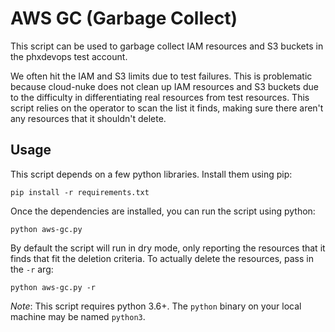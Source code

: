 # AWS GC (Garbage Collect)

This script can be used to garbage collect IAM resources and S3 buckets in the phxdevops test account.

We often hit the IAM and S3 limits due to test failures. This is problematic because cloud-nuke does not clean up IAM
resources and S3 buckets due to the difficulty in differentiating real resources from test resources. This script
relies on the operator to scan the list it finds, making sure there aren't any resources that it shouldn't delete.

## Usage

This script depends on a few python libraries. Install them using pip:

```
pip install -r requirements.txt
```

Once the dependencies are installed, you can run the script using python:

```
python aws-gc.py
```

By default the script will run in dry mode, only reporting the resources that it finds that fit the deletion criteria.
To actually delete the resources, pass in the `-r` arg:

```
python aws-gc.py -r
```

*Note*: This script requires python 3.6+. The `python` binary on your local machine may be named `python3`.
